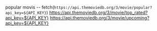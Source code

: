 popular movis  -- fetch(`https://api.themoviedb.org/3/movie/popular?api_key=${API_KEY}`)
https://api.themoviedb.org/3/movie/top_rated?api_key=${API_KEY}
https://api.themoviedb.org/3/movie/upcoming?api_key=${API_KEY}